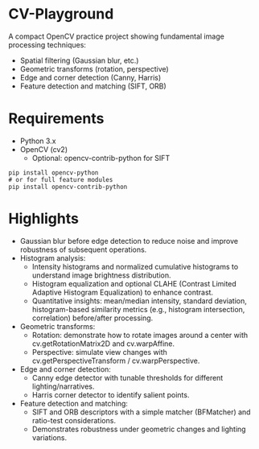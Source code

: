 # CV-Playground
A compact OpenCV practice project showing fundamental image processing techniques:

- Spatial filtering (Gaussian blur, etc.)
- Geometric transforms (rotation, perspective)
- Edge and corner detection (Canny, Harris)
- Feature detection and matching (SIFT, ORB)

# Requirements
- Python 3.x
- OpenCV (cv2)
    - Optional: opencv-contrib-python for SIFT
 
```
pip install opencv-python
# or for full feature modules
pip install opencv-contrib-python
```

# Highlights
- Gaussian blur before edge detection to reduce noise and improve robustness of subsequent operations.
- Histogram analysis:
    - Intensity histograms and normalized cumulative histograms to understand image brightness distribution.
    - Histogram equalization and optional CLAHE (Contrast Limited Adaptive Histogram Equalization) to enhance contrast.
    - Quantitative insights: mean/median intensity, standard deviation, histogram-based similarity metrics (e.g., histogram intersection, correlation) before/after processing.
- Geometric transforms:
    - Rotation: demonstrate how to rotate images around a center with cv.getRotationMatrix2D and cv.warpAffine.
    - Perspective: simulate view changes with cv.getPerspectiveTransform / cv.warpPerspective.
- Edge and corner detection:
    - Canny edge detector with tunable thresholds for different lighting/narratives.
    - Harris corner detector to identify salient points.
- Feature detection and matching:
    - SIFT and ORB descriptors with a simple matcher (BFMatcher) and ratio-test considerations.
    - Demonstrates robustness under geometric changes and lighting variations.

